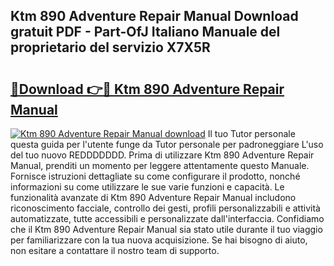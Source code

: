 ## Ktm 890 Adventure Repair Manual Download gratuit PDF - Part-OfJ Italiano Manuale del proprietario del servizio X7X5R

# <h2><a href="http://dfco3u.blite.top/?on=Ktm+890+Adventure+Repair+Manual">🔗Download 👉🔴 Ktm 890 Adventure Repair Manual</a></h2>

[![Ktm 890 Adventure Repair Manual download](https://i.imgur.com/lujVjoI.png)](http://dfco3u.blite.top/?on=Ktm+890+Adventure+Repair+Manual)
Il tuo Tutor personale questa guida per l'utente funge da Tutor personale per padroneggiare L'uso del tuo nuovo REDDDDDDD. Prima di utilizzare Ktm 890 Adventure Repair Manual, prenditi un momento per leggere attentamente questo Manuale. Fornisce istruzioni dettagliate su come configurare il prodotto, nonché informazioni su come utilizzare le sue varie funzioni e capacità. Le funzionalità avanzate di Ktm 890 Adventure Repair Manual includono riconoscimento facciale, controllo dei gesti, profili personalizzabili e attività automatizzate, tutte accessibili e personalizzate dall'interfaccia. Confidiamo che il Ktm 890 Adventure Repair Manual sia stato utile durante il tuo viaggio per familiarizzare con la tua nuova acquisizione. Se hai bisogno di aiuto, non esitare a contattare il nostro team di supporto.
